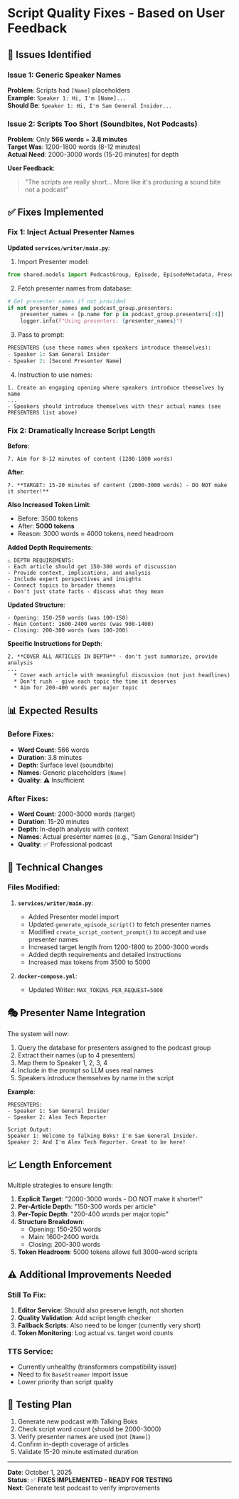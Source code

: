 # Script Quality Fixes - Based on User Feedback

## 🎯 Issues Identified

### Issue 1: Generic Speaker Names
**Problem**: Scripts had `[Name]` placeholders  
**Example**: `Speaker 1: Hi, I'm [Name]...`  
**Should Be**: `Speaker 1: Hi, I'm Sam General Insider...`

### Issue 2: Scripts Too Short (Soundbites, Not Podcasts)
**Problem**: Only **566 words** = **3.8 minutes**  
**Target Was**: 1200-1800 words (8-12 minutes)  
**Actual Need**: 2000-3000 words (15-20 minutes) for depth

**User Feedback**:
> "The scripts are really short... More like it's producing a sound bite not a podcast"

## ✅ Fixes Implemented

### Fix 1: Inject Actual Presenter Names

**Updated `services/writer/main.py`**:

1. Import Presenter model:
```python
from shared.models import PodcastGroup, Episode, EpisodeMetadata, Presenter
```

2. Fetch presenter names from database:
```python
# Get presenter names if not provided
if not presenter_names and podcast_group.presenters:
    presenter_names = [p.name for p in podcast_group.presenters[:4]]
    logger.info(f"Using presenters: {presenter_names}")
```

3. Pass to prompt:
```python
PRESENTERS (use these names when speakers introduce themselves):
- Speaker 1: Sam General Insider
- Speaker 2: [Second Presenter Name]
```

4. Instruction to use names:
```
1. Create an engaging opening where speakers introduce themselves by name
...
- Speakers should introduce themselves with their actual names (see PRESENTERS list above)
```

### Fix 2: Dramatically Increase Script Length

**Before**:
```
7. Aim for 8-12 minutes of content (1200-1800 words)
```

**After**:
```
7. **TARGET: 15-20 minutes of content (2000-3000 words) - DO NOT make it shorter!**
```

**Also Increased Token Limit**:
- Before: 3500 tokens
- After: **5000 tokens**
- Reason: 3000 words ≈ 4000 tokens, need headroom

**Added Depth Requirements**:
```
⚠️ DEPTH REQUIREMENTS:
- Each article should get 150-300 words of discussion
- Provide context, implications, and analysis
- Include expert perspectives and insights
- Connect topics to broader themes
- Don't just state facts - discuss what they mean
```

**Updated Structure**:
```
- Opening: 150-250 words (was 100-150)
- Main Content: 1600-2400 words (was 900-1400)  
- Closing: 200-300 words (was 100-200)
```

**Specific Instructions for Depth**:
```
2. **COVER ALL ARTICLES IN DEPTH** - don't just summarize, provide analysis
...
  * Cover each article with meaningful discussion (not just headlines)
  * Don't rush - give each topic the time it deserves
  * Aim for 200-400 words per major topic
```

## 📊 Expected Results

### Before Fixes:
- **Word Count**: 566 words
- **Duration**: 3.8 minutes
- **Depth**: Surface level (soundbite)
- **Names**: Generic placeholders `[Name]`
- **Quality**: ⚠️ Insufficient

### After Fixes:
- **Word Count**: 2000-3000 words (target)
- **Duration**: 15-20 minutes
- **Depth**: In-depth analysis with context
- **Names**: Actual presenter names (e.g., "Sam General Insider")
- **Quality**: ✅ Professional podcast

## 🔧 Technical Changes

### Files Modified:

1. **`services/writer/main.py`**:
   - Added Presenter model import
   - Updated `generate_episode_script()` to fetch presenter names
   - Modified `create_script_content_prompt()` to accept and use presenter names
   - Increased target length from 1200-1800 to 2000-3000 words
   - Added depth requirements and detailed instructions
   - Increased max tokens from 3500 to 5000

2. **`docker-compose.yml`**:
   - Updated Writer: `MAX_TOKENS_PER_REQUEST=5000`

## 🎭 Presenter Name Integration

The system will now:
1. Query the database for presenters assigned to the podcast group
2. Extract their names (up to 4 presenters)
3. Map them to Speaker 1, 2, 3, 4
4. Include in the prompt so LLM uses real names
5. Speakers introduce themselves by name in the script

**Example**:
```
PRESENTERS:
- Speaker 1: Sam General Insider
- Speaker 2: Alex Tech Reporter

Script Output:
Speaker 1: Welcome to Talking Boks! I'm Sam General Insider.
Speaker 2: And I'm Alex Tech Reporter. Great to be here!
```

## 📈 Length Enforcement

Multiple strategies to ensure length:

1. **Explicit Target**: "2000-3000 words - DO NOT make it shorter!"
2. **Per-Article Depth**: "150-300 words per article"
3. **Per-Topic Depth**: "200-400 words per major topic"
4. **Structure Breakdown**: 
   - Opening: 150-250 words
   - Main: 1600-2400 words
   - Closing: 200-300 words
5. **Token Headroom**: 5000 tokens allows full 3000-word scripts

## ⚠️ Additional Improvements Needed

### Still To Fix:
1. **Editor Service**: Should also preserve length, not shorten
2. **Quality Validation**: Add script length checker
3. **Fallback Scripts**: Also need to be longer (currently very short)
4. **Token Monitoring**: Log actual vs. target word counts

### TTS Service:
- Currently unhealthy (transformers compatibility issue)
- Need to fix `BaseStreamer` import issue
- Lower priority than script quality

## 🧪 Testing Plan

1. Generate new podcast with Talking Boks
2. Check script word count (should be 2000-3000)
3. Verify presenter names are used (not `[Name]`)
4. Confirm in-depth coverage of articles
5. Validate 15-20 minute estimated duration

---

**Date**: October 1, 2025  
**Status**: ✅ **FIXES IMPLEMENTED - READY FOR TESTING**  
**Next**: Generate test podcast to verify improvements

